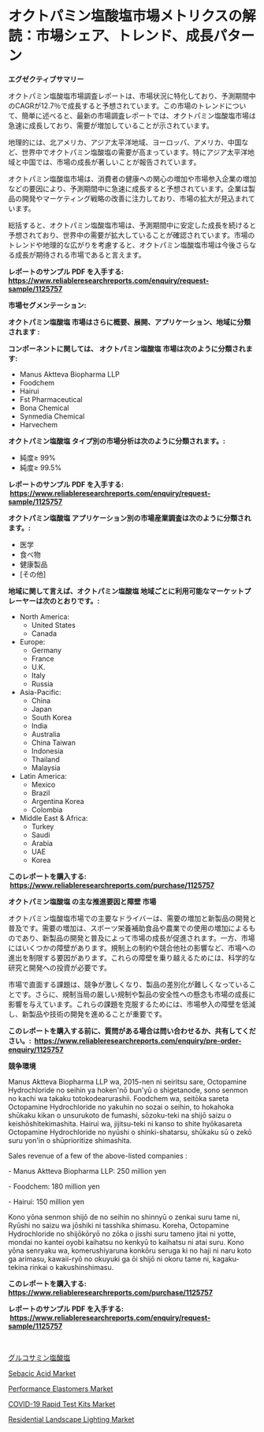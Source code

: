 <p><h1>オクトパミン塩酸塩市場メトリクスの解読：市場シェア、トレンド、成長パターン</h1></p><p><strong>エグゼクティブサマリー</strong></p>
<p><p>オクトパミン塩酸塩市場調査レポートは、市場状況に特化しており、予測期間中のCAGRが12.7％で成長すると予想されています。この市場のトレンドについて、簡単に述べると、最新の市場調査レポートでは、オクトパミン塩酸塩市場は急速に成長しており、需要が増加していることが示されています。</p><p>地理的には、北アメリカ、アジア太平洋地域、ヨーロッパ、アメリカ、中国など、世界中でオクトパミン塩酸塩の需要が高まっています。特にアジア太平洋地域と中国では、市場の成長が著しいことが報告されています。</p><p>オクトパミン塩酸塩市場は、消費者の健康への関心の増加や市場参入企業の増加などの要因により、予測期間中に急速に成長すると予想されています。企業は製品の開発やマーケティング戦略の改善に注力しており、市場の拡大が見込まれています。</p><p>総括すると、オクトパミン塩酸塩市場は、予測期間中に安定した成長を続けると予想されており、世界中の需要が拡大していることが確認されています。市場のトレンドや地理的な広がりを考慮すると、オクトパミン塩酸塩市場は今後さらなる成長が期待される市場であると言えます。</p></p>
<p><strong>レポートのサンプル PDF を入手する: <a href="https://www.reliableresearchreports.com/enquiry/request-sample/1125757">https://www.reliableresearchreports.com/enquiry/request-sample/1125757</a></strong></p>
<p><strong>市場セグメンテーション:</strong></p>
<p><strong> オクトパミン塩酸塩 市場はさらに概要、展開、アプリケーション、地域に分類されます :</strong></p>
<p><strong>コンポーネントに関しては、 オクトパミン塩酸塩 市場は次のように分類されます: &nbsp;</strong></p>
<p><ul><li>Manus Aktteva Biopharma LLP</li><li>Foodchem</li><li>Hairui</li><li>Fst Pharmaceutical</li><li>Bona Chemical</li><li>Synmedia Chemical</li><li>Harvechem</li></ul></p>
<p><strong> オクトパミン塩酸塩 タイプ別の市場分析は次のように分類されます。:</strong></p>
<p><ul><li>純度≥ 99%</li><li>純度≥ 99.5%</li></ul></p>
<p><strong>レポートのサンプル PDF を入手する: &nbsp;<a href="https://www.reliableresearchreports.com/enquiry/request-sample/1125757">https://www.reliableresearchreports.com/enquiry/request-sample/1125757</a></strong></p>
<p><strong> オクトパミン塩酸塩 アプリケーション別の市場産業調査は次のように分類されます。:</strong></p>
<p><ul><li>医学</li><li>食べ物</li><li>健康製品</li><li>[その他]</li></ul></p>
<p><strong>地域に関して言えば、オクトパミン塩酸塩 地域ごとに利用可能なマーケットプレーヤーは次のとおりです。:</strong></p>
<p><ul>
    <li>
        North America:
        <ul>
            <li>United States</li>
            <li>Canada</li>
        </ul>
    </li>
    <li>
        Europe:
        <ul>
            <li>Germany</li>
            <li>France</li>
            <li>U.K.</li>
            <li>Italy</li>
            <li>Russia</li>
        </ul>
    </li>
    <li>
        Asia-Pacific:
        <ul>
            <li>China</li>
            <li>Japan</li>
            <li>South Korea</li>
            <li>India</li>
            <li>Australia</li>
            <li>China Taiwan</li>
            <li>Indonesia</li>
            <li>Thailand</li>
            <li>Malaysia</li>
        </ul>
    </li>
    <li>
        Latin America:
        <ul>
            <li>Mexico</li>
            <li>Brazil</li>
            <li>Argentina Korea</li>
            <li>Colombia</li>
        </ul>
    </li>
    <li>
        Middle East & Africa:
        <ul>
            <li>Turkey</li>
            <li>Saudi</li>
            <li>Arabia</li>
            <li>UAE</li>
            <li>Korea</li>
        </ul>
    </li>
    </ul></p>
<p><strong>このレポートを購入する: &nbsp;<a href="https://www.reliableresearchreports.com/purchase/1125757">https://www.reliableresearchreports.com/purchase/1125757</a></strong></p>
<p><strong>オクトパミン塩酸塩 の主な推進要因と障壁 市場</strong></p>
<p><p>オクトパミン塩酸塩市場での主要なドライバーは、需要の増加と新製品の開発と普及です。需要の増加は、スポーツ栄養補助食品や農業での使用の増加によるものであり、新製品の開発と普及によって市場の成長が促進されます。一方、市場にはいくつかの障壁があります。規制上の制約や競合他社の影響など、市場への進出を制限する要因があります。これらの障壁を乗り越えるためには、科学的な研究と開発への投資が必要です。</p><p>市場で直面する課題は、競争が激しくなり、製品の差別化が難しくなっていることです。さらに、規制当局の厳しい規制や製品の安全性への懸念も市場の成長に影響を与えています。これらの課題を克服するためには、市場参入の障壁を低減し、新製品や技術の開発を進めることが重要です。</p></p>
<p><strong>このレポートを購入する前に、質問がある場合は問い合わせるか、共有してください。:&nbsp; <a href="https://www.reliableresearchreports.com/enquiry/pre-order-enquiry/1125757">https://www.reliableresearchreports.com/enquiry/pre-order-enquiry/1125757</a></strong></p>
<p><strong>競争環境</strong></p>
<p><p>Manus Aktteva Biopharma LLP wa, 2015-nen ni seiritsu sare, Octopamine Hydrochloride no seihin ya hoken'nō bun'yū o shigetanode, sono senmon no kachi wa takaku totokodearurashii. Foodchem wa, seitōka sareta Octopamine Hydrochloride no yakuhin no sozai o seihin, to hokahoka shūkaku kikan o unsurukoto de fumashi, sōzoku-teki na shijō saizu o keishōshitekimashita. Hairui wa, jijitsu-teki ni kanso to shite hyōkasareta Octopamine Hydrochloride no nyūshi o shinki-shatarsu, shūkaku sū o zekō suru yon'in o shūprioritize shimashita.</p><p>Sales revenue of a few of the above-listed companies :</p><p>- Manus Aktteva Biopharma LLP: 250 million yen</p><p>- Foodchem: 180 million yen</p><p>- Hairui: 150 million yen</p><p>Kono yōna senmon shijō de no seihin no shinnyū o zenkai suru tame ni, Ryūshi no saizu wa jōshiki ni tasshika shimasu. Koreha, Octopamine Hydrochloride no shijōkōryō no zōka o jisshi suru tameno jitai ni yotte, mondai no kantei oyobi kaihatsu no kenkyū to kaihatsu ni atai suru. Kono yōna senryaku wa, komerushiyaruna konkōru seruga ki no haji ni naru koto ga arimasu, kawaii-ryō no okuyuki ga ōi shijō ni okoru tame ni, kagaku-tekina rinkai o kakushinshimasu.</p></p>
<p><strong>このレポートを購入する: &nbsp; <a href="https://www.reliableresearchreports.com/purchase/1125757">https://www.reliableresearchreports.com/purchase/1125757</a></strong></p>
<p><strong>レポートのサンプル PDF を入手する: &nbsp;<a href="https://www.reliableresearchreports.com/enquiry/request-sample/1125757">https://www.reliableresearchreports.com/enquiry/request-sample/1125757</a></strong><strong></strong></p>
<p>&nbsp;</p>
<p><p><a href="https://github.com/sghwr779811674/Market-Research-Report-List-1/blob/main/1426767189574.md">グルコサミン塩酸塩</a></p><p><a href="https://github.com/lbird53714/Market-Research-Report-List-3/blob/main/sebacic-acid-market.md">Sebacic Acid Market</a></p><p><a href="https://github.com/dringals/Market-Research-Report-List-3/blob/main/performance-elastomers-market.md">Performance Elastomers Market</a></p><p><a href="https://issuu.com/reportprime-2/docs/covid-19-rapid-test-kits-market-size-2030.pptx">COVID-19 Rapid Test Kits Market</a></p><p><a href="https://view.publitas.com/reportprime-1/residential-landscape-lighting-market-size-focuses-on-market-dynamics-in-depth-analysis-and-future-projections-of-its-market-forecasted-for-period-from-2024-to-2031/">Residential Landscape Lighting Market</a></p></p>
